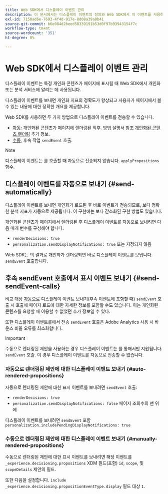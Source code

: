 ```yaml
---
title: Web SDK에서 디스플레이 이벤트 관리
description: 이 문서에서는 디스플레이 이벤트의 정의와 Web SDK에서 이 이벤트를 사용하는 방법에 대해 설명합니다.
exl-id: 7150ad6e-7693-4f4d-917e-8d08a39a0b41
source-git-commit: b6e084d2beed58339191b53d0f97b93943154f7c
workflow-type: tm+mt
source-wordcount: '351'
ht-degree: 0%

---
```


# Web SDK에서 디스플레이 이벤트 관리

디스플레이 이벤트는 특정 개인화 콘텐츠가 페이지에 표시될 때 Web SDK에서 개인화 또는 분석 서비스에 알리는 데 사용됩니다.

디스플레이 이벤트를 보내면 개인화 지표의 정확도가 향상되고 사용자가 페이지에서 볼 수 있는 내용에 대한 정확한 개요를 제공합니다.

Web SDK를 사용하면 두 가지 방법으로 디스플레이 이벤트를 전송할 수 있습니다.

* [자동](#send-automatically): 개인화된 콘텐츠가 페이지에 렌더링된 직후. 방법 설명서 참조 [개인화된 콘텐츠 렌더링](rendering-personalization-content.md) 추가 정보.
* [수동](#send-sendEvent-calls), 후속 작업 `sendEvent` 호출.

>[!NOTE]
>
>디스플레이 이벤트는 를 호출할 때 자동으로 전송되지 않습니다. `applyPropositions` 함수.

## 디스플레이 이벤트를 자동으로 보내기 {#send-automatically}

디스플레이 이벤트를 보내면 개인화가 로드된 후 바로 이벤트가 전송되므로, 보다 정확한 분석 지표가 자동으로 제공됩니다. 이 구현에는 보다 간소화된 구현 방법도 있습니다.

개인화된 콘텐츠가 페이지에서 렌더링된 후 디스플레이 이벤트를 자동으로 보내려면 다음 매개 변수를 구성해야 합니다.

* `renderDecisions: true`
* `personalization.sendDisplayNotifications: true` 또는 지정되지 않음

Web SDK는 의 결과로 개인화가 렌더링되면 바로 디스플레이 이벤트를 보냅니다. `sendEvent` 호출합니다.

## 후속 sendEvent 호출에서 표시 이벤트 보내기 {#send-sendEvent-calls}

비교 대상 [자동으로](#send-automatically) 디스플레이 이벤트 보내기(후속 이벤트에 포함할 때) `sendEvent` 호출 시 호출에 페이지 로드에 대한 자세한 정보를 포함할 수도 있습니다. 이는 개인화된 콘텐츠를 요청할 때 이용할 수 없었던 추가 정보일 수 있다.

또한 디스플레이 이벤트를에서 전송 `sendEvent` 호출은 Adobe Analytics 사용 시 바운스 비율 오류를 최소화합니다.

>[!IMPORTANT]
>
>수동으로 렌더링된 제안을 사용하는 경우 디스플레이 이벤트는 를 통해서만 지원됩니다. `sendEvent` 호출. 이 경우 디스플레이 이벤트를 자동으로 전송할 수 없습니다.

### 자동으로 렌더링된 제안에 대한 디스플레이 이벤트 보내기 {#auto-rendered-propositions}

자동으로 렌더링된 제안에 대한 표시 이벤트를 보내려면 `sendEvent` 호출:

* `renderDecisions: true`
* `personalization.sendDisplayNotifications: false` 페이지 조회수의 맨 위에

디스플레이 이벤트를 보내려면 `sendEvent` 포함 `personalization.includePendingDisplayNotifications: true`

### 수동으로 렌더링된 제안에 대한 디스플레이 이벤트 보내기 {#manually-rendered-propositions}

수동으로 렌더링된 제안에 대한 표시 이벤트를 보내려면 해당 이벤트를 `_experience.decisioning.propositions` XDM 필드(포함) `id`, `scope`, 및 `scopeDetails` 제안의 필드.

또한 다음을 설정합니다. `include _experience.decisioning.propositionEventType.display` 필드 대상 `1`.
